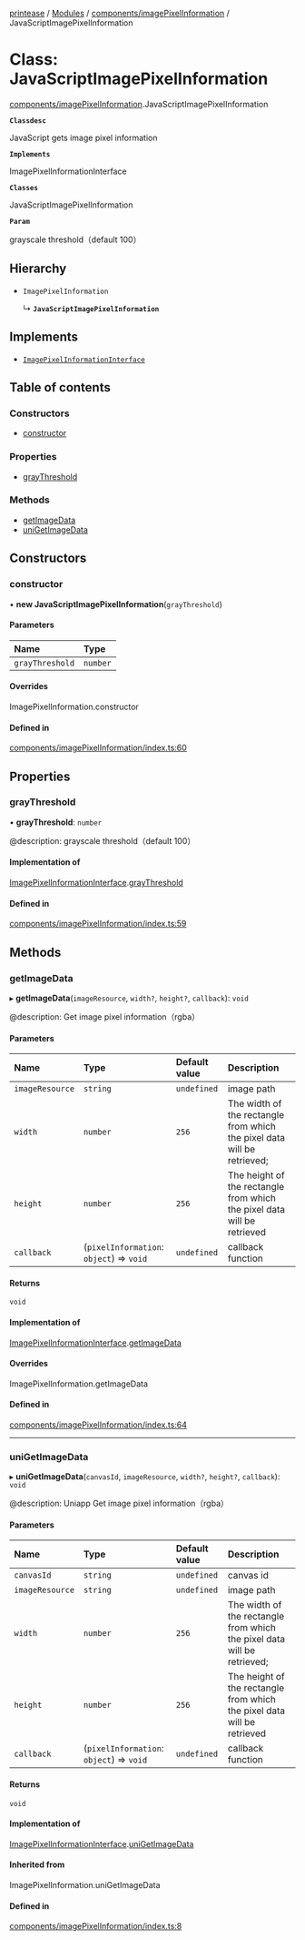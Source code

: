 [printease](../README.md) / [Modules](../modules.md) / [components/imagePixelInformation](../modules/components_imagePixelInformation.md) / JavaScriptImagePixelInformation

# Class: JavaScriptImagePixelInformation

[components/imagePixelInformation](../modules/components_imagePixelInformation.md).JavaScriptImagePixelInformation

**`Classdesc`**

JavaScript gets image pixel information

**`Implements`**

ImagePixelInformationInterface

**`Classes`**

JavaScriptImagePixelInformation

**`Param`**

grayscale threshold（default 100）

## Hierarchy

- `ImagePixelInformation`

  ↳ **`JavaScriptImagePixelInformation`**

## Implements

- [`ImagePixelInformationInterface`](../interfaces/interface_ImagePixelInformation.ImagePixelInformationInterface.md)

## Table of contents

### Constructors

- [constructor](components_imagePixelInformation.JavaScriptImagePixelInformation.md#constructor)

### Properties

- [grayThreshold](components_imagePixelInformation.JavaScriptImagePixelInformation.md#graythreshold)

### Methods

- [getImageData](components_imagePixelInformation.JavaScriptImagePixelInformation.md#getimagedata)
- [uniGetImageData](components_imagePixelInformation.JavaScriptImagePixelInformation.md#unigetimagedata)

## Constructors

### constructor

• **new JavaScriptImagePixelInformation**(`grayThreshold`)

#### Parameters

| Name | Type |
| :------ | :------ |
| `grayThreshold` | `number` |

#### Overrides

ImagePixelInformation.constructor

#### Defined in

[components/imagePixelInformation/index.ts:60](https://github.com/Liu-Jinshuai/printease/blob/b564588/src/components/imagePixelInformation/index.ts#L60)

## Properties

### grayThreshold

• **grayThreshold**: `number`

@description: grayscale threshold（default 100）

#### Implementation of

[ImagePixelInformationInterface](../interfaces/interface_ImagePixelInformation.ImagePixelInformationInterface.md).[grayThreshold](../interfaces/interface_ImagePixelInformation.ImagePixelInformationInterface.md#graythreshold)

#### Defined in

[components/imagePixelInformation/index.ts:59](https://github.com/Liu-Jinshuai/printease/blob/b564588/src/components/imagePixelInformation/index.ts#L59)

## Methods

### getImageData

▸ **getImageData**(`imageResource`, `width?`, `height?`, `callback`): `void`

@description: Get image pixel information（rgba）

#### Parameters

| Name | Type | Default value | Description |
| :------ | :------ | :------ | :------ |
| `imageResource` | `string` | `undefined` | image path |
| `width` | `number` | `256` | The width of the rectangle from which the pixel data will be retrieved; |
| `height` | `number` | `256` | The height of the rectangle from which the pixel data will be retrieved |
| `callback` | (`pixelInformation`: `object`) => `void` | `undefined` | callback function |

#### Returns

`void`

#### Implementation of

[ImagePixelInformationInterface](../interfaces/interface_ImagePixelInformation.ImagePixelInformationInterface.md).[getImageData](../interfaces/interface_ImagePixelInformation.ImagePixelInformationInterface.md#getimagedata)

#### Overrides

ImagePixelInformation.getImageData

#### Defined in

[components/imagePixelInformation/index.ts:64](https://github.com/Liu-Jinshuai/printease/blob/b564588/src/components/imagePixelInformation/index.ts#L64)

___

### uniGetImageData

▸ **uniGetImageData**(`canvasId`, `imageResource`, `width?`, `height?`, `callback`): `void`

@description: Uniapp Get image pixel information（rgba）

#### Parameters

| Name | Type | Default value | Description |
| :------ | :------ | :------ | :------ |
| `canvasId` | `string` | `undefined` | canvas id |
| `imageResource` | `string` | `undefined` | image path |
| `width` | `number` | `256` | The width of the rectangle from which the pixel data will be retrieved; |
| `height` | `number` | `256` | The height of the rectangle from which the pixel data will be retrieved |
| `callback` | (`pixelInformation`: `object`) => `void` | `undefined` | callback function |

#### Returns

`void`

#### Implementation of

[ImagePixelInformationInterface](../interfaces/interface_ImagePixelInformation.ImagePixelInformationInterface.md).[uniGetImageData](../interfaces/interface_ImagePixelInformation.ImagePixelInformationInterface.md#unigetimagedata)

#### Inherited from

ImagePixelInformation.uniGetImageData

#### Defined in

[components/imagePixelInformation/index.ts:8](https://github.com/Liu-Jinshuai/printease/blob/b564588/src/components/imagePixelInformation/index.ts#L8)

